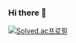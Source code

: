 ### Hi there 👋
[![Solved.ac프로필](http://mazassumnida.wtf/api/v2/generate_badge?boj=bisker1004)](https://solved.ac/{handle})

<!--
**JiseongPark1223/JiseongPark1223** is a ✨ _special_ ✨ repository because its `README.md` (this file) appears on your GitHub profile.

Here are some ideas to get you started:

- 🔭 I’m currently working on ...
- 🌱 I’m currently learning ...
- 👯 I’m looking to collaborate on ...
- 🤔 I’m looking for help with ...
- 💬 Ask me about ...
- 📫 How to reach me: ...
- 😄 Pronouns: ...
- ⚡ Fun fact: ...
-->
